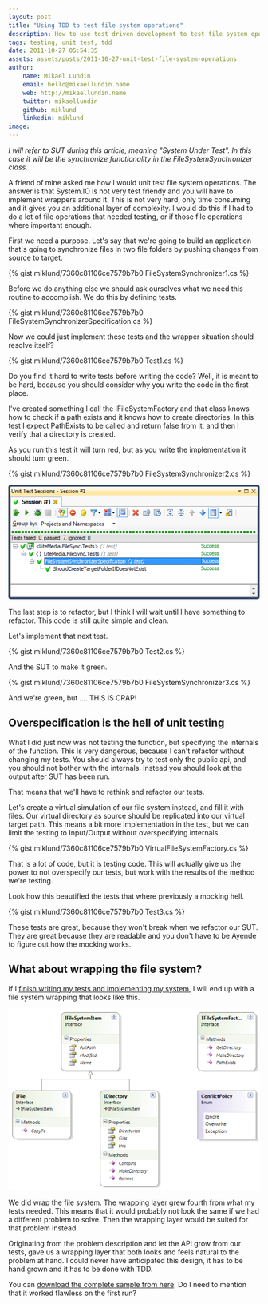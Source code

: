 ```yaml
---
layout: post
title: "Using TDD to test file system operations"
description: How to use test driven development to test file system operations.
tags: testing, unit test, tdd
date: 2011-10-27 05:54:35
assets: assets/posts/2011-10-27-unit-test-file-system-operations
author:
    name: Mikael Lundin
    email: hello@mikaellundin.name
    web: http://mikaellundin.name
    twitter: mikaellundin
    github: miklund
    linkedin: miklund
image: 
---
```


_I will refer to SUT during this article, meaning "System Under Test". In this case it will be the synchronize functionality in the FileSystemSynchronizer class._

A friend of mine asked me how I would unit test file system operations. The answer is that System.IO is not very test friendy and you will have to implement wrappers around it. This is not very hard, only time consuming and it gives you an additional layer of complexity. I would do this if I had to do a lot of file operations that needed testing, or if those file operations where important enough.

First we need a purpose. Let's say that we're going to build an application that's going to synchronize files in two file folders by pushing changes from source to target.

{% gist miklund/7360c81106ce7579b7b0 FileSystemSynchronizer1.cs %}

Before we do anything else we should ask ourselves what we need this routine to accomplish. We do this by defining tests.

{% gist miklund/7360c81106ce7579b7b0 FileSystemSynchronizerSpecification.cs %}

Now we could just implement these tests and the wrapper situation should resolve itself?

{% gist miklund/7360c81106ce7579b7b0 Test1.cs %}

Do you find it hard to write tests before writing the code? Well, it is meant to be hard, because you should consider why you write the code in the first place.

I've created something I call the IFileSystemFactory and that class knows how to check if a path exists and it knows how to create directories. In this test I expect PathExists to be called and return false from it, and then I verify that a directory is created.

As you run this test it will turn red, but as you write the implementation it should turn green.

{% gist miklund/7360c81106ce7579b7b0 FileSystemSynchronizer2.cs %}

![unit test file system operations](/assets/posts/2011-10-27-unit-test-file-system-operations/unittest.png)

The last step is to refactor, but I think I will wait until I have something to refactor. This code is still quite simple and clean.

Let's implement that next test.

{% gist miklund/7360c81106ce7579b7b0 Test2.cs %}

And the SUT to make it green.

{% gist miklund/7360c81106ce7579b7b0 FileSystemSynchronizer3.cs %}

And we're green, but .... THIS IS CRAP!

## Overspecification is the hell of unit testing

What I did just now was not testing the function, but specifying the internals of the function. This is very dangerous, because I can't refactor without changing my tests. You should always try to test only the public api, and you should not bother with the internals. Instead you should look at the output after SUT has been run.

That means that we'll have to rethink and refactor our tests.

Let's create a virtual simulation of our file system instead, and fill it with files. Our virtual directory as source should be replicated into our virtual target path. This means a bit more implementation in the test, but we can limit the testing to Input/Output without overspecifying internals.

{% gist miklund/7360c81106ce7579b7b0 VirtualFileSystemFactory.cs %}

That is a lot of code, but it is testing code. This will actually give us the power to not overspecify our tests, but work with the results of the method we're testing.

Look how this beautified the tests that where previously a mocking hell.

{% gist miklund/7360c81106ce7579b7b0 Test3.cs %}

These tests are great, because they won't break when we refactor our SUT. They are great because they are readable and you don't have to be Ayende to figure out how the mocking works. </p>

## What about wrapping the file system?

If I [finish writing my tests and implementing my system](/assets/posts/2011-10-27-unit-test-file-system-operations/LiteMedia.FileSync.zip), I will end up with a file system wrapping that looks like this.

![model of a virtual file system wrapper](/assets/posts/2011-10-27-unit-test-file-system-operations/ClassDiagram1.png)

We did wrap the file system. The wrapping layer grew fourth from what my tests needed. This means that it would probably not look the same if we had a different problem to solve. Then the wrapping layer would be suited for that problem instead.

Originating from the problem description and let the API grow from our tests, gave us a wrapping layer that both looks and feels natural to the problem at hand. I could never have anticipated this design, it has to be hand grown and it has to be done with TDD.

You can [download the complete sample from here](/assets/posts/2011-10-27-unit-test-file-system-operations/ClassDiagram1.png). Do I need to mention that it worked flawless on the first run?
